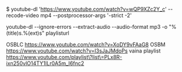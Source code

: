 $ youtube-dl 'https://www.youtube.com/watch?v=wQP9XZc2Y_c' --recode-video mp4 --postprocessor-args '-strict -2'

youtube-dl --ignore-errors --extract-audio --audio-format mp3 -o "%(title)s.%(ext)s" playlisturl


OSBLC https://www.youtube.com/watch?v=XoDY9vFAaG8
OSBM  https://www.youtube.com/watch?v=I3sJaJMdoPs
vaina playlist https://www.youtube.com/playlist\?list\=PLx8R-ixn250vlO14TY1ILr0A5m_I6fnc2
